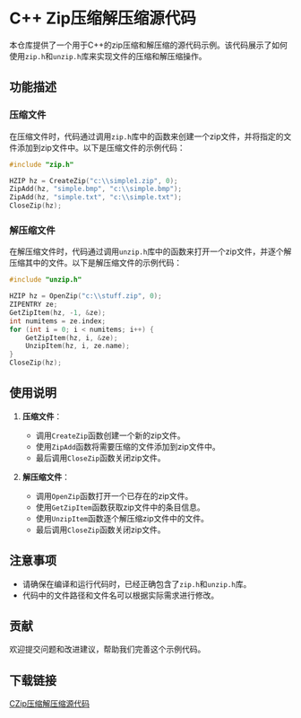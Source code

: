# C++ Zip压缩解压缩源代码

本仓库提供了一个用于C++的zip压缩和解压缩的源代码示例。该代码展示了如何使用`zip.h`和`unzip.h`库来实现文件的压缩和解压缩操作。

## 功能描述

### 压缩文件

在压缩文件时，代码通过调用`zip.h`库中的函数来创建一个zip文件，并将指定的文件添加到zip文件中。以下是压缩文件的示例代码：

```cpp
#include "zip.h"

HZIP hz = CreateZip("c:\\simple1.zip", 0);
ZipAdd(hz, "simple.bmp", "c:\\simple.bmp");
ZipAdd(hz, "simple.txt", "c:\\simple.txt");
CloseZip(hz);
```

### 解压缩文件

在解压缩文件时，代码通过调用`unzip.h`库中的函数来打开一个zip文件，并逐个解压缩其中的文件。以下是解压缩文件的示例代码：

```cpp
#include "unzip.h"

HZIP hz = OpenZip("c:\\stuff.zip", 0);
ZIPENTRY ze; 
GetZipItem(hz, -1, &ze); 
int numitems = ze.index;
for (int i = 0; i < numitems; i++) {
    GetZipItem(hz, i, &ze);
    UnzipItem(hz, i, ze.name);
}
CloseZip(hz);
```

## 使用说明

1. **压缩文件**：
   - 调用`CreateZip`函数创建一个新的zip文件。
   - 使用`ZipAdd`函数将需要压缩的文件添加到zip文件中。
   - 最后调用`CloseZip`函数关闭zip文件。

2. **解压缩文件**：
   - 调用`OpenZip`函数打开一个已存在的zip文件。
   - 使用`GetZipItem`函数获取zip文件中的条目信息。
   - 使用`UnzipItem`函数逐个解压缩zip文件中的文件。
   - 最后调用`CloseZip`函数关闭zip文件。

## 注意事项

- 请确保在编译和运行代码时，已经正确包含了`zip.h`和`unzip.h`库。
- 代码中的文件路径和文件名可以根据实际需求进行修改。

## 贡献

欢迎提交问题和改进建议，帮助我们完善这个示例代码。

## 下载链接

[CZip压缩解压缩源代码](https://pan.quark.cn/s/f8f14cfbb7bc)